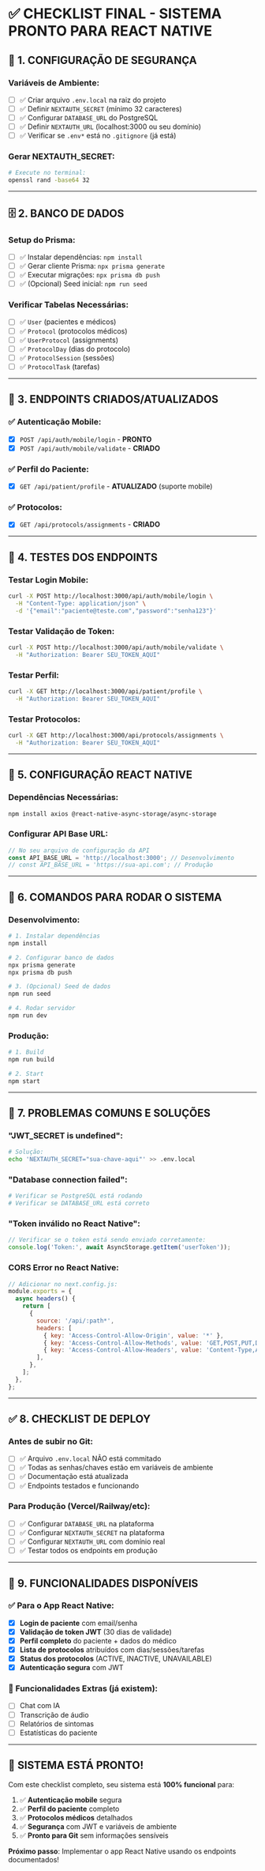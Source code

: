 # ✅ CHECKLIST FINAL - SISTEMA PRONTO PARA REACT NATIVE

## 🔐 **1. CONFIGURAÇÃO DE SEGURANÇA**

### Variáveis de Ambiente:
- [ ] ✅ Criar arquivo `.env.local` na raiz do projeto
- [ ] ✅ Definir `NEXTAUTH_SECRET` (mínimo 32 caracteres)
- [ ] ✅ Configurar `DATABASE_URL` do PostgreSQL
- [ ] ✅ Definir `NEXTAUTH_URL` (localhost:3000 ou seu domínio)
- [ ] ✅ Verificar se `.env*` está no `.gitignore` (já está)

### Gerar NEXTAUTH_SECRET:
```bash
# Execute no terminal:
openssl rand -base64 32
```

---

## 🗄️ **2. BANCO DE DADOS**

### Setup do Prisma:
- [ ] ✅ Instalar dependências: `npm install`
- [ ] ✅ Gerar cliente Prisma: `npx prisma generate`
- [ ] ✅ Executar migrações: `npx prisma db push`
- [ ] ✅ (Opcional) Seed inicial: `npm run seed`

### Verificar Tabelas Necessárias:
- [ ] ✅ `User` (pacientes e médicos)
- [ ] ✅ `Protocol` (protocolos médicos)
- [ ] ✅ `UserProtocol` (assignments)
- [ ] ✅ `ProtocolDay` (dias do protocolo)
- [ ] ✅ `ProtocolSession` (sessões)
- [ ] ✅ `ProtocolTask` (tarefas)

---

## 🚀 **3. ENDPOINTS CRIADOS/ATUALIZADOS**

### ✅ Autenticação Mobile:
- [x] `POST /api/auth/mobile/login` - **PRONTO**
- [x] `POST /api/auth/mobile/validate` - **CRIADO**

### ✅ Perfil do Paciente:
- [x] `GET /api/patient/profile` - **ATUALIZADO** (suporte mobile)

### ✅ Protocolos:
- [x] `GET /api/protocols/assignments` - **CRIADO**

---

## 🧪 **4. TESTES DOS ENDPOINTS**

### Testar Login Mobile:
```bash
curl -X POST http://localhost:3000/api/auth/mobile/login \
  -H "Content-Type: application/json" \
  -d '{"email":"paciente@teste.com","password":"senha123"}'
```

### Testar Validação de Token:
```bash
curl -X POST http://localhost:3000/api/auth/mobile/validate \
  -H "Authorization: Bearer SEU_TOKEN_AQUI"
```

### Testar Perfil:
```bash
curl -X GET http://localhost:3000/api/patient/profile \
  -H "Authorization: Bearer SEU_TOKEN_AQUI"
```

### Testar Protocolos:
```bash
curl -X GET http://localhost:3000/api/protocols/assignments \
  -H "Authorization: Bearer SEU_TOKEN_AQUI"
```

---

## 📱 **5. CONFIGURAÇÃO REACT NATIVE**

### Dependências Necessárias:
```bash
npm install axios @react-native-async-storage/async-storage
```

### Configurar API Base URL:
```javascript
// No seu arquivo de configuração da API
const API_BASE_URL = 'http://localhost:3000'; // Desenvolvimento
// const API_BASE_URL = 'https://sua-api.com'; // Produção
```

---

## 🔧 **6. COMANDOS PARA RODAR O SISTEMA**

### Desenvolvimento:
```bash
# 1. Instalar dependências
npm install

# 2. Configurar banco de dados
npx prisma generate
npx prisma db push

# 3. (Opcional) Seed de dados
npm run seed

# 4. Rodar servidor
npm run dev
```

### Produção:
```bash
# 1. Build
npm run build

# 2. Start
npm start
```

---

## 🚨 **7. PROBLEMAS COMUNS E SOLUÇÕES**

### "JWT_SECRET is undefined":
```bash
# Solução:
echo 'NEXTAUTH_SECRET="sua-chave-aqui"' >> .env.local
```

### "Database connection failed":
```bash
# Verificar se PostgreSQL está rodando
# Verificar se DATABASE_URL está correto
```

### "Token inválido no React Native":
```javascript
// Verificar se o token está sendo enviado corretamente:
console.log('Token:', await AsyncStorage.getItem('userToken'));
```

### CORS Error no React Native:
```javascript
// Adicionar no next.config.js:
module.exports = {
  async headers() {
    return [
      {
        source: '/api/:path*',
        headers: [
          { key: 'Access-Control-Allow-Origin', value: '*' },
          { key: 'Access-Control-Allow-Methods', value: 'GET,POST,PUT,DELETE' },
          { key: 'Access-Control-Allow-Headers', value: 'Content-Type,Authorization' },
        ],
      },
    ];
  },
};
```

---

## ✅ **8. CHECKLIST DE DEPLOY**

### Antes de subir no Git:
- [ ] ✅ Arquivo `.env.local` NÃO está commitado
- [ ] ✅ Todas as senhas/chaves estão em variáveis de ambiente
- [ ] ✅ Documentação está atualizada
- [ ] ✅ Endpoints testados e funcionando

### Para Produção (Vercel/Railway/etc):
- [ ] ✅ Configurar `DATABASE_URL` na plataforma
- [ ] ✅ Configurar `NEXTAUTH_SECRET` na plataforma
- [ ] ✅ Configurar `NEXTAUTH_URL` com domínio real
- [ ] ✅ Testar todos os endpoints em produção

---

## 🎯 **9. FUNCIONALIDADES DISPONÍVEIS**

### ✅ Para o App React Native:
- [x] **Login de paciente** com email/senha
- [x] **Validação de token JWT** (30 dias de validade)
- [x] **Perfil completo** do paciente + dados do médico
- [x] **Lista de protocolos** atribuídos com dias/sessões/tarefas
- [x] **Status dos protocolos** (ACTIVE, INACTIVE, UNAVAILABLE)
- [x] **Autenticação segura** com JWT

### 🔄 Funcionalidades Extras (já existem):
- [ ] Chat com IA
- [ ] Transcrição de áudio
- [ ] Relatórios de sintomas
- [ ] Estatísticas do paciente

---

## 🚀 **SISTEMA ESTÁ PRONTO!**

Com este checklist completo, seu sistema está **100% funcional** para:

1. ✅ **Autenticação mobile** segura
2. ✅ **Perfil do paciente** completo
3. ✅ **Protocolos médicos** detalhados
4. ✅ **Segurança** com JWT e variáveis de ambiente
5. ✅ **Pronto para Git** sem informações sensíveis

**Próximo passo**: Implementar o app React Native usando os endpoints documentados! 